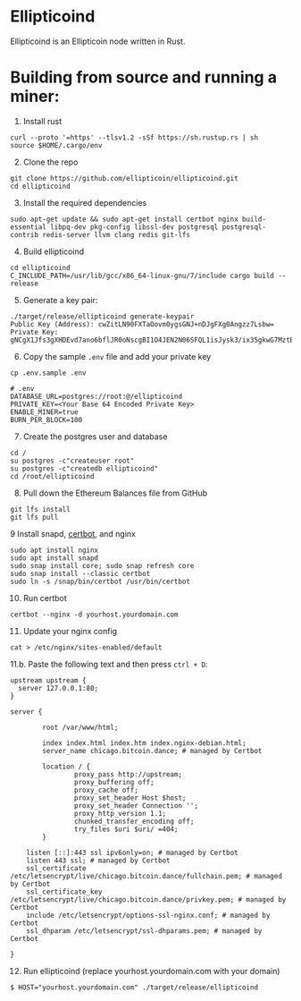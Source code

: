 Ellipticoind
==========

Ellipticoind is an Ellipticoin node written in Rust.


Building from source and running a miner:
==========================
1. Install rust

```
curl --proto '=https' --tlsv1.2 -sSf https://sh.rustup.rs | sh
source $HOME/.cargo/env
```

2. Clone the repo

```
git clone https://github.com/ellipticoin/ellipticoind.git
cd ellipticoind
```


3. Install the required dependencies

```
sudo apt-get update && sudo apt-get install certbot nginx build-essential libpq-dev pkg-config libssl-dev postgresql postgresql-contrib redis-server llvm clang redis git-lfs
```
4. Build  ellipticoind
```
cd ellipticoind
C_INCLUDE_PATH=/usr/lib/gcc/x86_64-linux-gnu/7/include cargo build --release
```
5. Generate a key pair:
```
./target/release/ellipticoind generate-keypair
Public Key (Address): cwZitLN90FXTaOovm0ygsGNJ+nDJgFXg0Angzz7Lsbw=
Private Key: gNCgX1Jfs3gXHDEvd7ano6bflJR0oNscgBI1O4JEN2N06SFQL1isJysk3/ix35gkwG7MztBrGv2iO/q2Th7SnQ==
```

6. Copy the sample `.env` file and add your private key

```
cp .env.sample .env
```

```
# .env
DATABASE_URL=postgres://root:@/ellipticoind
PRIVATE_KEY=<Your Base 64 Encoded Private Key>
ENABLE_MINER=true
BURN_PER_BLOCK=100
```

7. Create the postgres user and database

```
cd /
su postgres -c"createuser root"
su postgres -c"createdb ellipticoind"
cd /root/ellipticoind 
```

8. Pull down the Ethereum Balances file from GitHub
```
git lfs install
git lfs pull
```
9 Install snapd, [certbot](https://certbot.eff.org/), and nginx
```
sudo apt install nginx
sudo apt install snapd
sudo snap install core; sudo snap refresh core
sudo snap install --classic certbot
sudo ln -s /snap/bin/certbot /usr/bin/certbot
```
10. Run certbot
```
certbot --nginx -d yourhost.yourdomain.com
```
11. Update your nginx config
```
cat > /etc/nginx/sites-enabled/default
```
11.b. Paste the following text and then press `ctrl + D`:
```
upstream upstream {
  server 127.0.0.1:80;
}

server {

        root /var/www/html;

        index index.html index.htm index.nginx-debian.html;
        server_name chicago.bitcoin.dance; # managed by Certbot

        location / {
                proxy_pass http://upstream;
                proxy_buffering off;
                proxy_cache off;
                proxy_set_header Host $host;
                proxy_set_header Connection '';
                proxy_http_version 1.1;
                chunked_transfer_encoding off;
                try_files $uri $uri/ =404;
        }

    listen [::]:443 ssl ipv6only=on; # managed by Certbot
    listen 443 ssl; # managed by Certbot
    ssl_certificate /etc/letsencrypt/live/chicago.bitcoin.dance/fullchain.pem; # managed by Certbot
    ssl_certificate_key /etc/letsencrypt/live/chicago.bitcoin.dance/privkey.pem; # managed by Certbot
    include /etc/letsencrypt/options-ssl-nginx.conf; # managed by Certbot
    ssl_dhparam /etc/letsencrypt/ssl-dhparams.pem; # managed by Certbot

}
```

12. Run  ellipticoind (replace yourhost.yourdomain.com with your domain)

```
$ HOST="yourhost.yourdomain.com" ./target/release/ellipticoind
```
